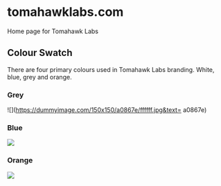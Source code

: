 # tomahawklabs.com
Home page for Tomahawk Labs

## Colour Swatch

There are four primary colours used in Tomahawk Labs branding. White, blue, grey and orange.

### Grey
![](https://dummyimage.com/150x150/a0867e/ffffff.jpg&text= a0867e)

### Blue
![](https://dummyimage.com/150x150/227ac2/ffffff.jpg&text=227ac2)

### Orange
![](https://dummyimage.com/150x150/ff3b28/ffffff.jpg&text=ff3b28)
